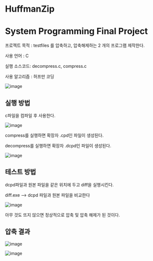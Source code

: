 # HuffmanZip

<h1>System Programming Final Project</h1>

프로젝트 목적 : testfiles 를 압축하고, 압축해제하는 2 개의 프로그램 제작한다.

사용 언어 : C

실행 소스코드: decompress.c, compress.c

사용 알고리즘 : 허프만 코딩

![image](https://user-images.githubusercontent.com/38209962/100064516-f7e58e80-2e75-11eb-94c9-dd985965434b.png)

<h2>실행 방법</h2> 

c파일을 컴파일 후 사용한다.

![image](https://user-images.githubusercontent.com/38209962/100065004-97a31c80-2e76-11eb-9843-2b25aa05b50f.png)

compress를 실행하면 확장자 .cpd인 파일이 생성된다.

decompress를 실행하면 확장자 .dcpd인 파일이 생성된다.

![image](https://user-images.githubusercontent.com/38209962/100065159-cde09c00-2e76-11eb-8a8b-cd8cf84aeeb4.png)

<h2>테스트 방법</h2>

dcpd파일과 원본 파일을 같은 위치에 두고 diff을 실행시킨다.

diff.exe --> dcpd 파일과 원본 파일을 비교한다

![image](https://user-images.githubusercontent.com/38209962/100065516-3760aa80-2e77-11eb-88b5-e0581233934b.png)

아무 것도 뜨지 않으면 정상적으로 압축 및 압축 해제가 된 것이다.

<h2>압축 결과</h2>

![image](https://user-images.githubusercontent.com/38209962/100065613-565f3c80-2e77-11eb-90a9-446d82c4f7c2.png)

![image](https://user-images.githubusercontent.com/38209962/100065639-60813b00-2e77-11eb-8f2c-fb248c5d1dfe.png)










